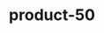 ---
title: "product-50"
description: Lorem ipsum dolor sit amet, consectetur adipiscing elit, sed do eiusmod tempor incididunt ut labore et dolore magna aliqua. Ut enim ad minim veniam, quis nostrud exercitation ullamco laboris nisi ut aliquip ex ea commodo consequat. Duis aute irure dolor in reprehenderit in voluptate velit esse cillum dolore eu fugiat nulla pariatur. Excepteur sint occaecat cupidatat non proident, sunt in culpa qui officia deserunt mollit anim id est laborum.
img: src/assets/images/products/asala/product-50.webp
family: [asala-products]
price: 74.99
priceDiscount: 0
weight: 2.0005
rating: 100
id: UplbETj6RYkA
---
